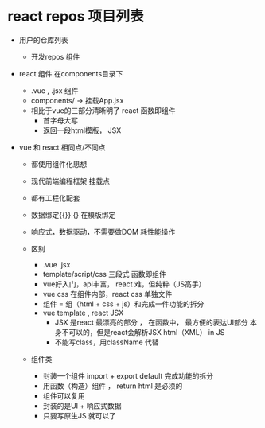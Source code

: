 # react repos 项目列表

- 用户的仓库列表
  - 开发repos 组件

- react 组件 在components目录下
  - .vue , .jsx  组件
  - components/ -> 挂载App.jsx
  - 相比于vue的三部分清晰明了 react 函数即组件
    - 首字母大写
    - 返回一段html模版， JSX

- vue 和 react 相同点/不同点
  - 都使用组件化思想
  - 现代前端编程框架 挂载点
  - 都有工程化配套
  - 数据绑定{{}} {} 在模版绑定
  - 响应式，数据驱动，不需要做DOM 耗性能操作

  - 区别
    - .vue .jsx
    - template/script/css 三段式 函数即组件
    - vue好入门，api丰富，  react 难，但纯粹（JS高手）
    - vue css 在组件内部，react css 单独文件
    - 组件 = 组（html + css + js）和完成一件功能的拆分
    - vue template , react JSX
      - JSX 是react 最漂亮的部分 ， 在函数中， 最方便的表达UI部分
        本身不可以的，但是react会解析JSX html（XML） in JS
      - 不能写class，用className 代替

  - 组件类
    - 封装一个组件  import + export default 完成功能的拆分
    - 用函数（构造）组件 ， return html 是必须的
    - 组件可以复用
    - 封装的是UI + 响应式数据
    - 只要写原生JS 就可以了